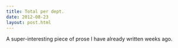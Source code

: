 ```yaml
---
title: Total per dept.
date: 2012-08-23
layout: post.html
---
```


A super-interesting piece of prose I have already written weeks ago.
